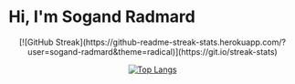 # Hi, I'm Sogand Radmard


<div  align="center" >
  [![GitHub Streak](https://github-readme-streak-stats.herokuapp.com/?user=sogand-radmard&theme=radical)](https://git.io/streak-stats)

  [![Top Langs](https://github-readme-stats.vercel.app/api/top-langs/?username=sogand-radmard&layout=compact&theme=radical)](https://github.com/anuraghazra/github-readme-stats)

</div>
